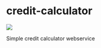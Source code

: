 # credit-calculator
[![](https://github.com/Jonarzz/credit-calculator/workflows/Java%20CI%20with%20Maven/badge.svg)](https://github.com/Jonarzz/credit-calculator)

Simple credit calculator webservice
